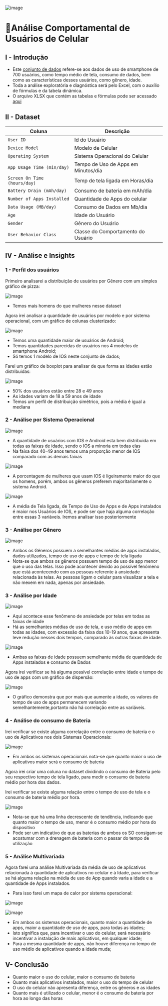 ![image](https://github.com/user-attachments/assets/47da0e1e-6f24-4b51-be97-e9020529d737)


# 🏦Análise Comportamental de Usuários de Celular

## I - Introdução
- Este [conjunto de dados](https://github.com/massis93/Projetos_Analise_Dados/blob/main/Excel/Smartphone%20Behavior/user_behavior_dataset.csv) refere-se aos dados de uso de smartphone de 700 usuários, como tempo médio de tela, consumo de dados, bem como as características desses usuários, como gênero, idade.
- Toda a análise exploratória e diagnóstica será pelo Excel, com o auxílio de fórmulas e da tabela dinâmica.
- O arquivo XLSX que contém as tabelas e fórmulas pode ser acessado [aqui](https://github.com/massis93/Projetos_Analise_Dados/blob/main/Excel/Smartphone%20Behavior/User%20Behavior.xlsx)


## II - Dataset

| Coluna          | Descrição                                                  
|-|-|                            
| `User ID`        | Id do Usuário                                        
| `Device Model` | Modelo de Celular           
| `Operating System`       | Sistema Operacional do Celular
| `App Usage Time (min/day)`    	  | Tempo de Uso de Apps em Minutos/dia
| `Screen On Time (hours/day)`    	  | Temp de tela ligada em Horas/dia
| `Battery Drain (mAh/day)`    	  | Consumo de bateria em mAh/dia
| `Number of Apps Installed`    	  | Quantidade de Apps do celular
| `Data Usage (MB/day)`    	  | Consumo de Dados em Mb/dia
| `Age`    	  | Idade do Usuário
| `Gender`    	  | Gênero do Usuário
| `User Behavior Class`    	  | Classe do Comportamento do Usuário



## IV - Análise e Insights

### 1 - Perfil dos usuários

Primeiro analisarei a distribuição de usuários por Gênero com um simples gráfico de pizza:

![image](https://github.com/user-attachments/assets/f634cd01-751c-464f-a440-acd6b7fcf59a)

- Temos mais homens do que mulheres nesse dataset

Agora irei analisar a quantidade de usuários por modelo e por sistema operacional, com um gráfico de colunas clusterizado:

![image](https://github.com/user-attachments/assets/5e99ed6f-de5d-4d8a-9519-664012cdf2d7)

- Temos uma quantidade maior de usuários de Android;
- Temos quantidades parecidas de usuários nos 4 modelos de smartphone Android;
- Só temos 1 modelo de IOS neste conjunto de dados;

Farei um gráfico de boxplot para analisar de que forma as idades estão distribuidas:

![image](https://github.com/user-attachments/assets/b0e58c79-0a82-4e48-82fd-6fff6fe175b1)

- 50% dos usuários estão entre 28 e 49 anos
- As idades variam de 18 a 59 anos de idade
- Temos um perfil de distribuição simétrico, pois a média é igual a mediana

### 2 - Análise por Sistema Operacional

![image](https://github.com/user-attachments/assets/5e8a7014-f345-476e-9dbe-c36df7d4fc31)


- A quantidade de usuários com IOS e Android esta bem distribuida em todas as faixas de idade, sendo o IOS a minoria em todas elas
- Na faixa dos 40-49 anos temos uma proporção menor de IOS comparado com as demais faixas

![image](https://github.com/user-attachments/assets/a4055741-8766-4a6b-8465-a6f5a0d2626b)

- A porcentagem de mulheres que usam IOS é ligeiramente maior do que os homens, porém, ambos os gêneros preferem majoritariamente o sistema Android.

![image](https://github.com/user-attachments/assets/4dca4292-7e9a-4774-b319-eaec86572041)

- A média de Tela ligada, de Tempo de Uso de Apps e de Apps instalados é maior nos Usuários de IOS, e pode ser que haja alguma correlação entre essas 3 variáveis. Iremos analisar isso posteriormente

### 3 - Análise por Gênero

![image](https://github.com/user-attachments/assets/251a763b-a31f-44cf-840d-6118f6ca356d)

- Ambos os Gêneros possuem a semelhantes médias de apps instalados, dados utilizados, tempo de uso de apps e tempo de tela ligada
- Nota-se que ambos os gêneros possuem tempo de uso de app menor que o uso das telas. Isso pode acontecer devido ao possível fenômeno que está acontecendo com as pessoas referente à ansiedade relacionada às telas. As pessoas ligam o celular para visualizar a tela e não mexem em nada, apenas por ansiedade.

### 3 - Análise por Idade

![image](https://github.com/user-attachments/assets/ba3c3df4-4342-4eea-a666-b8b3d86cfca2)


- Aqui acontece esse fenômeno de ansiedade por telas em todas as faixas de idade
- Há as semelhantes médias de uso de tela, e uso médio de apps em todas as idades, com excessão da faixa dos 10-19 anos, que apresenta leve redução nesses dois tempos, comparado às outras faixas de idade.

![image](https://github.com/user-attachments/assets/85fc71da-0123-491a-8b90-ac8e03198861)

- Ambas as faixas de idade possuem semelhante média de quantidade de Apps instalados e consumo de Dados

Agora irei verificar se há alguma possível correlação entre idade e tempo de uso de apps com um gráfico de dispersão:

![image](https://github.com/user-attachments/assets/b60a1cf3-b5c4-46bd-b654-b7c773bb28ad)

- O gráfico demonstra que por mais que aumente a idade, os valores de tempo de uso de apps permanecem variando semelhantemente,portanto não há correlação entre as variáveis.

### 4 - Análise do consumo de Bateria

Irei verificar se existe alguma correlação entre o consumo de bateria e o uso de Aplicativos nos dois Sistemas Operacionais:

![image](https://github.com/user-attachments/assets/a1d59d65-1881-460e-b71f-332ce9aa0b14)

- Em ambos os sistemas operacionais nota-se que quanto maior o uso de aplicativos maior será o consumo de bateria

Agora irei criar uma coluna no dataset dividindo o consumo de Bateria pelo seu respectivo tempo de tela ligado, para medir o consumo de bateria médio por hora dos dados.

Irei verificar se existe alguma relação entre o tempo de uso de tela e o consumo de bateria médio por hora.

![image](https://github.com/user-attachments/assets/63a1bdc8-e1bd-44a8-8431-630c451f3c1e)

- Nota-se que há uma linha decrescente de tendência, indicando que quanto maior o tempo de uso, menor é o consumo médio por hora do dispositivo
- Pode ser um indicativo de que as baterias de ambos os SO consigam-se acostumar com a drenagem de bateria com o passar do tempo de utilização

### 5 - Análise Multivariada

Agora farei uma análise Multivariada da média de uso de aplicativos relacionada à quantidade de aplicativos no celular e à Idade, para verificar se há alguma relação na média de uso de App quando varia a idade e a quantidade de Apps instalados.

- Para isso farei um mapa de calor por sistema operacional:

![image](https://github.com/user-attachments/assets/52229a30-7a19-4158-b28e-7a7b3e066bef)

![image](https://github.com/user-attachments/assets/cd509a1c-8538-4afd-9ffa-e9b3cf02efa5)

- Em ambos os sistemas operacionais, quanto maior a quantidade de apps, maior a quantidade de uso de apps, para todas as idades;
- Isto significa que, para incentivar o uso do celular, será necessário incentivar a instalação de mais aplicativos, em qualquer idade;
- Para a mesma quantidade de apps, não houve diferença no tempo de uso médio de aplicativos quando a idade muda;



## V- Conclusão
- Quanto maior o uso do celular, maior o consumo de bateria
- Quanto mais aplicativos instalados, maior o uso do tempo de celular
- O uso do celular não apresenta diferença, entre os gêneros e as idades
- Quanto mais é utilizado o celular, menor é o consumo de bateria por hora ao longo das horas


